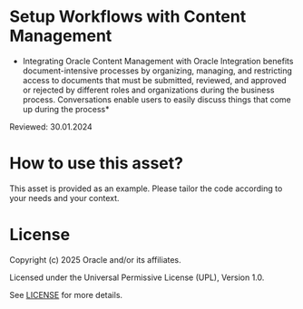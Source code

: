 # Setup Workflows with Content Management
 
* Integrating Oracle Content Management with Oracle Integration benefits document-intensive processes by organizing, managing, and restricting access to documents that must be submitted, reviewed, and approved or rejected by different roles and organizations during the business process. Conversations enable users to easily discuss things that come up during the process*
 
Reviewed: 30.01.2024

# How to use this asset?
 
This asset is provided as an example. Please tailor the code according to your needs and your context.
 
# License

Copyright (c) 2025 Oracle and/or its affiliates.

Licensed under the Universal Permissive License (UPL), Version 1.0.

See [LICENSE](https://github.com/oracle-devrel/technology-engineering/blob/main/LICENSE) for more details.
